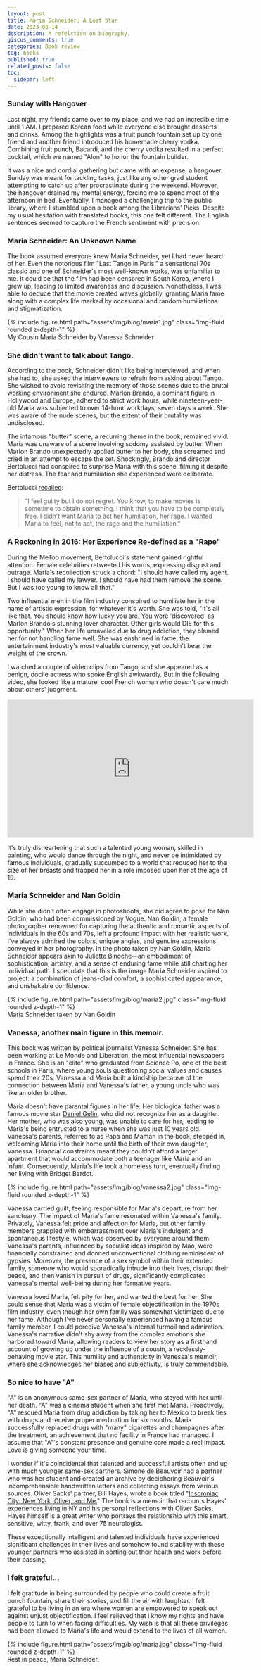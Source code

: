 ```yaml
---
layout: post
title: Maria Schneider; A Lost Star
date: 2023-08-14
description: A refelction on biography. 
giscus_comments: true
categories: Book review
tag: books
published: true
related_posts: false
toc:
  sidebar: left
---
```



### Sunday with Hangover

Last night, my friends came over to my place, and we had an incredible time until 1 AM. I prepared Korean food while everyone else brought desserts and drinks. Among the highlights was a fruit punch fountain set up by one friend and another friend introduced his homemade cherry vodka. Combining fruit punch, Bacardi, and the cherry vodka resulted in a perfect cocktail, which we named "Alon" to honor the fountain builder.

It was a nice and cordial gathering but came with an expense, a hangover. Sunday was meant for tackling tasks, just like any other grad student attempting to catch up after procrastinate during the weekend. However, the hangover drained my mental energy, forcing me to spend most of the afternoon in bed. Eventually, I managed a challenging trip to the public library, where I stumbled upon a book among the Librarians' Picks. Despite my usual hesitation with translated books, this one felt different. The English sentences seemed to capture the French sentiment with precision.

### Maria Schneider: An Unknown Name

The book assumed everyone knew Maria Schneider, yet I had never heard of her. Even the notorious film "Last Tango in Paris," a sensational 70s classic and one of Schneider's most well-known works, was unfamiliar to me. It could be that the film had been censored in South Korea, where I grew up, leading to limited awareness and discussion. Nonetheless, I was able to deduce that the movie created waves globally, granting Maria fame along with a complex life marked by occasional and random humiliations and stigmatization.

<div class="row mt-3">
    <div class="col-sm mt-3 mt-md-0">
        {% include figure.html path="assets/img/blog/maria1.jpg" class="img-fluid rounded z-depth-1" %}
    </div>
</div>
<div class="caption">
    My Cousin Maria Schneider by Vanessa Schneider
</div>

### She didn't want to talk about Tango. 

According to the book, Schneider didn't like being interviewed, and when she had to, she asked the interviewers to refrain from asking about Tango. She wished to avoid revisiting the memory of those scenes due to the brutal working environment she endured. Marlon Brando, a dominant figure in Hollywood and Europe, adhered to strict work hours, while nineteen-year-old Maria was subjected to over 14-hour workdays, seven days a week. She was aware of the nude scenes, but the extent of their brutality was undisclosed.

The infamous "butter" scene, a recurring theme in the book, remained vivid. Maria was unaware of a scene involving sodomy assisted by butter. When Marlon Brando unexpectedly applied butter to her body, she screamed and cried in an attempt to escape the set. Shockingly, Brando and director Bertolucci had conspired to surprise Maria with this scene, filming it despite her distress. The fear and humiliation she experienced were deliberate.

Bertolucci [recalled](https://www.newyorker.com/culture/the-front-row/revisiting-bernardo-bertoluccis-artistic-ambitions-and-abuses-in-last-tango-in-paris): 

<blockquote>
    “I feel guilty but I do not regret. You know, to make movies is sometime to obtain something. I think that you have to be completely free. I didn’t want Maria to act her humiliation, her rage. I wanted Maria to feel, not to act, the rage and the humiliation.” 
</blockquote>

### A Reckoning in 2016: Her Experience Re-defined as a "Rape" 

During the MeToo movement, Bertolucci's statement gained rightful attention. Female celebrities retweeted his words, expressing disgust and outrage. Maria's recollection struck a chord: "I should have called my agent. I should have called my lawyer. I should have had them remove the scene. But I was too young to know all that."

Two influential men in the film industry conspired to humiliate her in the name of artistic expression, for whatever it's worth. She was told, "It's all like that. You should know how lucky you are. You were 'discovered' as Marlon Brando's stunning lover character. Other girls would DIE for this opportunity." When her life unraveled due to drug addiction, they blamed her for not handling fame well. She was enshrined in fame, the entertainment industry's most valuable currency, yet couldn't bear the weight of the crown.

I watched a couple of video clips from Tango, and she appeared as a benign, docile actress who spoke English awkwardly. But in the following video, she looked like a mature, cool French woman who doesn't care much about others' judgment. 


<div style="text-align: center;"><iframe allow="accelerometer; autoplay; clipboard-write; encrypted-media; gyroscope; picture-in-picture" allowfullscreen="" frameborder="0" height="315" src="https://www.youtube.com/embed/9HKWTSAskXs" title="Maria Schneider speaking about female objectification" width="560"></iframe>
    </div>

It's truly disheartening that such a talented young woman, skilled in painting, who would dance through the night, and never be intimidated by famous individuals, gradually succumbed to a world that reduced her to the size of her breasts and trapped her in a role imposed upon her at the age of 19.


### Maria Schneider and Nan Goldin

While she didn't often engage in photoshoots, she did agree to pose for Nan Goldin, who had been commissioned by Vogue. Nan Goldin, a female photographer renowned for capturing the authentic and romantic aspects of individuals in the 60s and 70s, left a profound impact with her realistic work. I've always admired the colors, unique angles, and genuine expressions conveyed in her photography. In the photo taken by Nan Goldin, Maria Schneider appears akin to Juliette Binoche—an embodiment of sophistication, artistry, and a sense of enduring fame while still charting her individual path. I speculate that this is the image Maria Schneider aspired to project: a combination of jeans-clad comfort, a sophisticated appearance, and unshakable confidence.

<div class="row mt-3">
    <div class="col-sm mt-3 mt-md-0">
        {% include figure.html path="assets/img/blog/maria2.jpg" class="img-fluid rounded z-depth-1" %}
    </div>
</div>
<div class="caption">
    Maria Schneider taken by Nan Goldin 
</div>

### Vanessa, another main figure in this memoir. 

This book was written by political journalist Vanessa Schneider. She has been working at Le Monde and Libération, the most influential newspapers in France. She is an "elite" who graduated from Science Po, one of the best schools in Paris, where young souls questioning social values and causes spend their 20s. Vanessa and Maria built a kindship  because of the connection between Maria and Vanessa's father, a young uncle who was like an older brother.

Maria doesn't have parental figures in her life. Her biological father was a famous movie star [Daniel Gelin](https://en.wikipedia.org/wiki/Daniel_G%C3%A9lin), who did not recognize her as a daughter. Her mother, who was also young, was unable to care for her, leading to Maria's being entrusted to a nurse when she was just 10 years old. Vanessa's parents, referred to as Papa and Maman in the book, stepped in, welcoming Maria into their home until the birth of their own daughter, Vanessa. Financial constraints meant they couldn't afford a larger apartment that would accommodate both a teenager like Maria and an infant. Consequently, Maria's life took a homeless turn, eventually finding her living with Bridget Bardot.

<div class="row mt-3">
    <div class="col-sm mt-3 mt-md-0">
        {% include figure.html path="assets/img/blog/vanessa2.jpg" class="img-fluid rounded z-depth-1" %}
    </div>
</div>


Vanessa carried guilt, feeling responsible for Maria's departure from her sanctuary. The impact of Maria's fame resonated within Vanessa's family. Privately, Vanessa felt pride and affection for Maria, but other family members grappled with embarrassment over Maria's indulgent and spontaneous lifestyle, which was observed by everyone around them. Vanessa's parents, influenced by socialist ideas inspired by Mao, were financially constrained and donned unconventional clothing reminiscent of gypsies. Moreover, the presence of a sex symbol within their extended family, someone who would sporadically intrude into their lives, disrupt their peace, and then vanish in pursuit of drugs, significantly complicated Vanessa's mental well-being during her formative years.

Vanessa loved Maria, felt pity for her, and wanted the best for her. She could sense that Maria was a victim of female objectification in the 1970s film industry, even though her own family was somewhat victimized due to her fame. Although I've never personally experienced having a famous family member, I could perceive Vanessa's internal turmoil and admiration. Vanessa's narrative didn't shy away from the complex emotions she harbored toward Maria, allowing readers to view her story as a firsthand account of growing up under the influence of a cousin, a recklessly-behaving movie star. This humility and authenticity in Vanessa's memoir, where she acknowledges her biases and subjectivity, is truly commendable.

<p></p>

### So nice to have "A" 

"A" is an anonymous same-sex partner of Maria, who stayed with her until her death. "A" was a cinema student when she first met Maria.  Proactively, "A" rescued Maria from drug addiction by taking her to Mexico to break ties with drugs and receive proper medication for six months. Maria successfully replaced drugs with "many" cigarettes and champagnes after the treatment, an achievement that no facility in France had managed. I assume that "A"'s constant presence and genuine care made a real impact. Love is giving someone your time.

I wonder if it's coincidental that talented and successful artists often end up with much younger same-sex partners. Simone de Beauvoir had a partner who was her student and created an archive by deciphering Beauvoir's incomprehensible handwritten letters and collecting essays from various sources. Oliver Sacks' partner, Bill Hayes, wrote a book titled "[Insomniac City: New York, Oliver, and Me.](https://www.amazon.com/Insomniac-City-New-York-Oliver/dp/1620404931)" The book is a memoir that recounts Hayes' experiences living in NY and his personal reflections with Oliver Sacks. Hayes himself is a great writer who portrays the relationship with this smart, sensitive, witty, frank, and over 75 neurologist. 

These exceptionally intelligent and talented individuals have experienced significant challenges in their lives and somehow found stability with these younger partners who assisted in sorting out their health and work before their passing. 

<p></p>

### I felt grateful... 

I felt gratitude in being surrounded by people who could create a fruit punch fountain, share their stories, and fill the air with laughter. I felt grateful to be living in an era where women are empowered to speak out against unjust objectification. I feel relieved that I know my rights and have people to turn to when facing difficulties. My wish is that all these privileges had been allowed to Maria's life and would extend to the lives of all women.

<div class="row mt-3">
    <div class="col-sm mt-3 mt-md-0">
        {% include figure.html path="assets/img/blog/maria.jpg" class="img-fluid rounded z-depth-1" %}
    </div>
</div>
<div class="caption">
    Rest in peace, Maria Schneider. 
</div>
